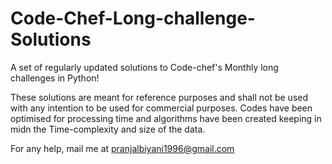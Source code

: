 # Code-Chef-Long-challenge-Solutions
A set of regularly updated solutions to Code-chef's Monthly long challenges in Python! 

These solutions are meant for reference purposes and shall not be used with any intention to be used for commercial purposes.
Codes have been optimised for processing time and algorithms have been created keeping in midn the Time-complexity and size of the data.

For any help, mail me at pranjalbiyani1996@gmail.com
